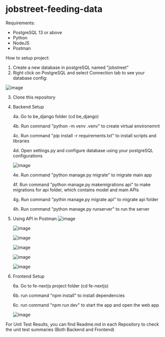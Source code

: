 # jobstreet-feeding-data

Requirements:
- PostgreSQL 13 or above
- Python
- NodeJS
- Postman

How to setup project:
1. Create a new database in postgreSQL named "jobstreet"
2. Right click on PostgreSQL and select Connection tab to see your database config:

![image](https://github.com/user-attachments/assets/ae466e00-35fa-4f90-8a82-99eac9c238d8)

3. Clone this repository
4. Backend Setup

   4a. Go to be_django folder (cd be_django)

   4b. Run command "python -m venv .venv" to create virtual environemnt

   4c. Run command "pip install -r requirements.txt" to install scripts and libraries

   4d. Open settings.py and configure database using your postgreSQL configurations

   ![image](https://github.com/user-attachments/assets/c8d257d5-1a1a-4072-9a27-4367650b3ac8)

   4e. Run command "python manage.py migrate" to migrate main app

   4f. Run command "python manage.py makemigrations api" to make migrations for api folder, which contains model and main APIs 

   4g. Run command "pythin manage.py migrate api" to migrate api folder

   4h. Run command "python manage.py runserver" to run the server

5. Using API in Postman
   ![image](https://github.com/user-attachments/assets/6827fadf-c626-4695-8901-36ff5ea1fb42)

   ![image](https://github.com/user-attachments/assets/6d56198b-1d40-412a-89a3-d380901dc3f5)

   ![image](https://github.com/user-attachments/assets/9e0b8ec3-4c21-44f5-9a1f-6ab63b57e45a)

   ![image](https://github.com/user-attachments/assets/fdff55f2-0a99-49fa-8aba-627c292227da)

   ![image](https://github.com/user-attachments/assets/f585bf50-8482-4def-823c-5e7fdfe6fb2e)

   ![image](https://github.com/user-attachments/assets/f871b003-0b93-43e4-bc7f-250b952cd5b0)

6. Frontend Setup

   6a. Go to fe-nextjs project folder (cd fe-nextjs)

   6b. run command "npm install" to install dependencies

   6c. run command "npm run dev" to start the app and open the web app

   ![image](https://github.com/user-attachments/assets/85d73abe-4672-4d23-8af4-9e6ac80eba3b)

For Unit Test Results, you can find Readme.md in each Repository to check the unit test summaries (Both Backend and Frontend)

